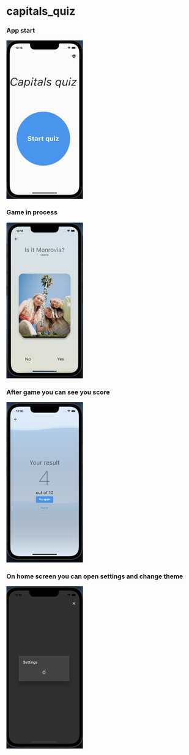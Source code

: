 # capitals_quiz

### App start
<img src="https://github.com/zolotova-elena/capitals_quiz/blob/master/assets/app/home_page.png" width="200"/>

### Game in process
<img src="https://github.com/zolotova-elena/capitals_quiz/blob/master/assets/app/quiz.png" width="200"/>

### After game you can see you score
<img src="https://github.com/zolotova-elena/capitals_quiz/blob/master/assets/app/result.png" width="200"/>

### On home screen you can open settings and change theme
<img src="https://github.com/zolotova-elena/capitals_quiz/blob/master/assets/app/settings.png" width="200"/>

